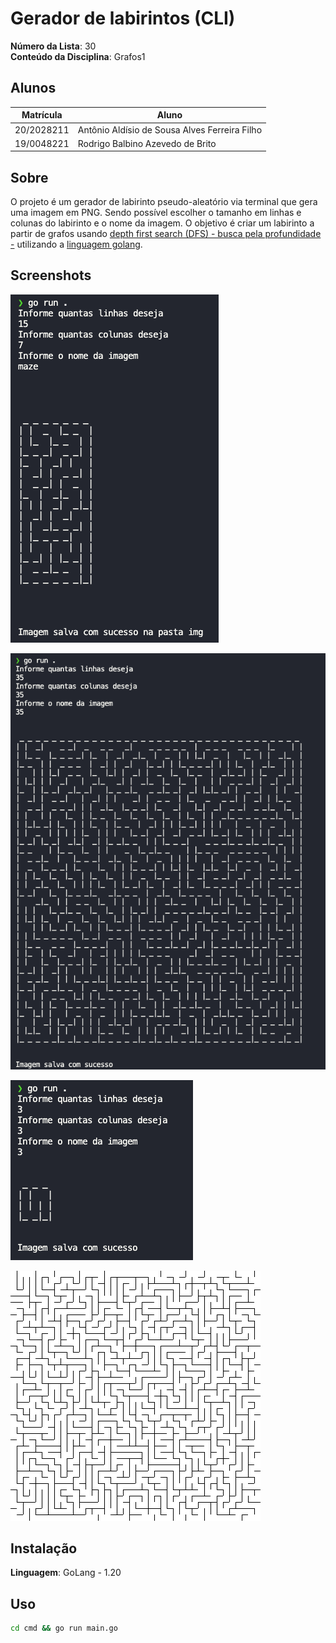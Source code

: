  
# Gerador de labirintos (CLI)

**Número da Lista**: 30 <br>
**Conteúdo da Disciplina**: Grafos1 <br>

## Alunos

|Matrícula | Aluno |
| -- | -- |
| 20/2028211  |  Antônio Aldísio de Sousa Alves Ferreira Filho |
| 19/0048221  |  Rodrigo Balbino Azevedo de Brito |

## Sobre

O projeto é um gerador de labirinto pseudo-aleatório via terminal que gera uma imagem em PNG. Sendo possível escolher o tamanho em linhas e colunas do labirinto e o nome da imagem. O objetivo é criar um labirinto a partir de grafos usando [depth first search (DFS) - busca pela profundidade -](https://en.wikipedia.org/wiki/Depth-first_search) utilizando a [linguagem golang](https://go.dev/).

## Screenshots

![img](asset/print01.png)

![img](asset/print02.png)

![img](asset/print03.png)

![img](cmd/img/exemplo.png)

## Instalação

**Linguagem**: GoLang - 1.20 <br>


## Uso

```bash
cd cmd && go run main.go
```
